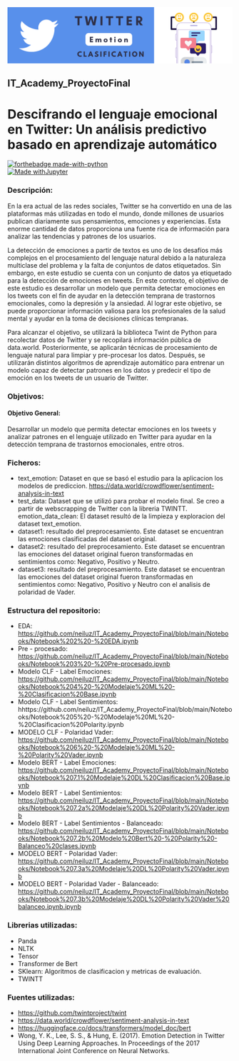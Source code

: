 [![twitter](https://github.com/neiluz/IT_Academy_ProyectoFinal/blob/main/twitter.png)](https://www.github.com/)  


## IT_Academy_ProyectoFinal
# Descifrando el lenguaje emocional en Twitter: Un análisis predictivo basado en aprendizaje automático
[![forthebadge made-with-python](http://ForTheBadge.com/images/badges/made-with-python.svg)](https://www.python.org/)  
[![Made withJupyter](https://img.shields.io/badge/Made%20with-Jupyter-orange?style=for-the-badge&logo=Jupyter)](https://jupyter.org/try)

### Descripción:
En la era actual de las redes sociales, Twitter se ha convertido en una de las plataformas más utilizadas en todo el mundo, donde millones de usuarios publican diariamente sus pensamientos, emociones y experiencias. Esta enorme cantidad de datos proporciona una fuente rica de información para analizar las tendencias y patrones de los usuarios. 

La detección de emociones a partir de textos es uno de los desafíos más complejos en el procesamiento del lenguaje natural debido a la naturaleza multiclase del problema y la falta de conjuntos de datos etiquetados. Sin embargo, en este estudio se cuenta con un conjunto de datos ya etiquetado para la detección de emociones en tweets. En este contexto, el objetivo de este estudio es desarrollar un modelo que permita detectar emociones en los tweets con el fin de ayudar en la detección temprana de trastornos emocionales, como la depresión y la ansiedad. Al lograr este objetivo, se puede proporcionar información valiosa para los profesionales de la salud mental y ayudar en la toma de decisiones clínicas tempranas.

Para alcanzar el objetivo, se utilizará la biblioteca Twint de Python para recolectar datos de Twitter y se recopilará información pública de data.world. Posteriormente, se aplicarán técnicas de procesamiento de lenguaje natural para limpiar y pre-procesar los datos. Después, se utilizarán distintos algoritmos de aprendizaje automático para entrenar un modelo capaz de detectar patrones en los datos y predecir el tipo de emoción en los tweets de un usuario de Twitter.

### Objetivos:
#### Objetivo General:
Desarrollar un modelo que permita detectar emociones en los tweets y analizar patrones en el lenguaje utilizado en Twitter para ayudar en la detección temprana de trastornos emocionales, entre otros.

### Ficheros:
* text_emotion: Dataset en que se basó el estudio para la aplicacion los modelos de prediccion. https://data.world/crowdflower/sentiment-analysis-in-text
* test_data: Dataset que se utilizó para probar el modelo final. Se creo a partir de webscrapping de Twitter con la libreria TWINTT. 
emotion_data_clean: El dataset resultó de la limpieza y exploracion del dataset text_emotion.
* dataset1: resultado del preprocesamiento. Este dataset se encuentran las emociones clasificadas del dataset original.
* dataset2: resultado del preprocesamiento. Este dataset se encuentran las emociones  del dataset original fueron transformadas en sentimientos como: Negativo, Positivo y Neutro.
* dataset3: resultado del preprocesamiento. Este dataset se encuentran las emociones  del dataset original fueron transformadas en sentimientos como: Negativo, Positivo y Neutro con el analisis de polaridad de Vader.

### Estructura del repositorio:
* EDA: https://github.com/neiluz/IT_Academy_ProyectoFinal/blob/main/Notebooks/Notebook%202%20-%20EDA.ipynb
* Pre - procesado: https://github.com/neiluz/IT_Academy_ProyectoFinal/blob/main/Notebooks/Notebook%203%20-%20Pre-procesado.ipynb
* Modelo CLF - Label Emociones: https://github.com/neiluz/IT_Academy_ProyectoFinal/blob/main/Notebooks/Notebook%204%20-%20Modelaje%20ML%20-%20Clasificacion%20Base.ipynb
* Modelo CLF - Label Sentimientos: hhttps://github.com/neiluz/IT_Academy_ProyectoFinal/blob/main/Notebooks/Notebook%205%20-%20Modelaje%20ML%20-%20Clasificacion%20Polarity.ipynb
* MODELO CLF - Polaridad Vader: https://github.com/neiluz/IT_Academy_ProyectoFinal/blob/main/Notebooks/Notebook%206%20-%20Modelaje%20ML%20-%20Polarity%20Vader.ipynb
* Modelo BERT - Label Emociones: https://github.com/neiluz/IT_Academy_ProyectoFinal/blob/main/Notebooks/Notebook%207.1%20Modelaje%20DL%20Clasificacion%20Base.ipynb
* Modelo BERT - Label Sentimientos: https://github.com/neiluz/IT_Academy_ProyectoFinal/blob/main/Notebooks/Notebook%207.2a%20Modelaje%20DL%20Polarity%20Vader.ipynb
* Modelo BERT - Label Sentimientos - Balanceado: https://github.com/neiluz/IT_Academy_ProyectoFinal/blob/main/Notebooks/Notebook%207.2b%20Modelo%20Bert%20-%20Polarity%20-Balanceo%20clases.ipynb
* MODELO BERT - Polaridad Vader: https://github.com/neiluz/IT_Academy_ProyectoFinal/blob/main/Notebooks/Notebook%207.3a%20Modelaje%20DL%20Polarity%20Vader.ipynb
* MODELO BERT - Polaridad Vader - Balanceado: https://github.com/neiluz/IT_Academy_ProyectoFinal/blob/main/Notebooks/Notebook%207.3b%20Modelaje%20DL%20Polarity%20Vader%20balanceo.ipynb.ipynb

### Librerias utilizadas:
* Panda
* NLTK
* Tensor 
* Transformer de Bert 
* SKlearn: Algoritmos de clasificacion y metricas de evaluación.
* TWINTT


### Fuentes utilizadas:
*  https://github.com/twintproject/twint
*  https://data.world/crowdflower/sentiment-analysis-in-text
* https://huggingface.co/docs/transformers/model_doc/bert
* Wong, Y. K., Lee, S. S., & Hung, E. (2017). Emotion Detection in Twitter Using Deep Learning Approaches. In Proceedings of the 2017 International Joint Conference on 
Neural Networks.
